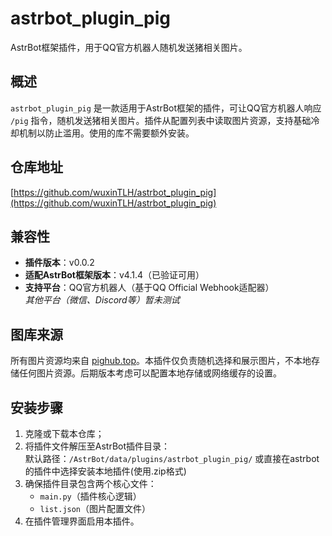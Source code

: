 # astrbot_plugin_pig

AstrBot框架插件，用于QQ官方机器人随机发送猪相关图片。

## 概述

`astrbot_plugin_pig` 是一款适用于AstrBot框架的插件，可让QQ官方机器人响应 `/pig` 指令，随机发送猪相关图片。插件从配置列表中读取图片资源，支持基础冷却机制以防止滥用。使用的库不需要额外安装。

## 仓库地址

[https://github.com/wuxinTLH/astrbot_plugin_pig](https://github.com/wuxinTLH/astrbot_plugin_pig)

## 兼容性

- **插件版本**：v0.0.2
- **适配AstrBot框架版本**：v4.1.4（已验证可用）
- **支持平台**：QQ官方机器人（基于QQ Official Webhook适配器）  
  *其他平台（微信、Discord等）暂未测试*

## 图库来源

所有图片资源均来自 [pighub.top](http://pighub.top)。本插件仅负责随机选择和展示图片，不本地存储任何图片资源。后期版本考虑可以配置本地存储或网络缓存的设置。

## 安装步骤

1. 克隆或下载本仓库；
2. 将插件文件解压至AstrBot插件目录：  
   默认路径：`/AstrBot/data/plugins/astrbot_plugin_pig/`
   或直接在astrbot的插件中选择安装本地插件(使用.zip格式)
3. 确保插件目录包含两个核心文件：  
   - `main.py`（插件核心逻辑）
   - `list.json`（图片配置文件）
4. 在插件管理界面启用本插件。



